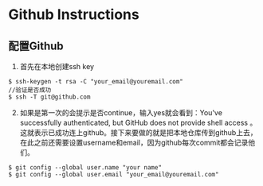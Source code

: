 # Github Instructions
## 配置Github
1. 首先在本地创建ssh key 
```shell
$ ssh-keygen -t rsa -C "your_email@youremail.com"
//验证是否成功
$ ssh -T git@github.com
```

2. 如果是第一次的会提示是否continue，输入yes就会看到：You've successfully authenticated, but GitHub does not provide shell access 。这就表示已成功连上github。接下来要做的就是把本地仓库传到github上去，在此之前还需要设置username和email，因为github每次commit都会记录他们。

```shell
$ git config --global user.name "your name"
$ git config --global user.email "your_email@youremail.com"
```


